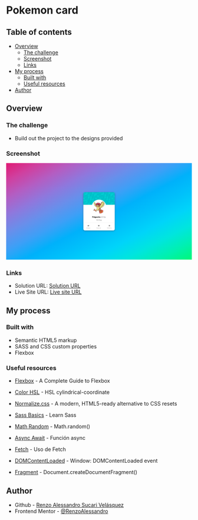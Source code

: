 # Pokemon card

## Table of contents

- [Overview](#overview)
  - [The challenge](#the-challenge)
  - [Screenshot](#screenshot)
  - [Links](#links)
- [My process](#my-process)
  - [Built with](#built-with)
  - [Useful resources](#useful-resources)
- [Author](#author)

## Overview

### The challenge

- Build out the project to the designs provided

### Screenshot

![](./screenshot.png)

### Links

- Solution URL: [Solution URL]()
- Live Site URL: [Live site URL]()

## My process

### Built with

- Semantic HTML5 markup
- SASS and CSS custom properties
- Flexbox

### Useful resources

- [Flexbox](https://css-tricks.com/snippets/css/a-guide-to-flexbox/) - A Complete Guide to Flexbox
- [Color HSL](https://developer.mozilla.org/es/docs/Web/CSS/color_value) -  HSL cylindrical-coordinate
- [Normalize.css](https://necolas.github.io/normalize.css/) -  A modern, HTML5-ready alternative to CSS resets
- [Sass Basics](https://sass-lang.com/guide/) - Learn Sass
- [Math Random](https://developer.mozilla.org/es/docs/Web/JavaScript/Reference/Global_Objects/Math/random) - Math.random()  

- [Async Await](https://developer.mozilla.org/es/docs/Web/JavaScript/Reference/Statements/async_function) - Función async
- [Fetch](https://developer.mozilla.org/es/docs/Web/API/Fetch_API/Using_Fetch) - Uso de Fetch
- [DOMContentLoaded](https://developer.mozilla.org/en-US/docs/Web/API/Window/DOMContentLoaded_event) - Window: DOMContentLoaded event
- [Fragment](https://developer.mozilla.org/es/docs/Web/API/Document/createDocumentFragment) - Document.createDocumentFragment()

## Author

- Github - [Renzo Alessandro Sucari Velásquez](https://github.com/RenzoAlessandro/)
- Frontend Mentor - [@RenzoAlessandro](https://www.frontendmentor.io/profile/RenzoAlessandro)
